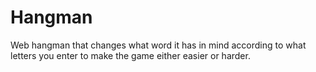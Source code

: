 # Hangman
Web hangman that changes what word it has in mind according to what letters you enter to make the game either easier or harder.

